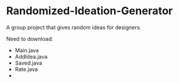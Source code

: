 # Randomized-Ideation-Generator
 A group project that gives random ideas for designers.
 
Need to download:
- Main.java
- AddIdea.java
- Saved.java
- Rate.java
- 
 
